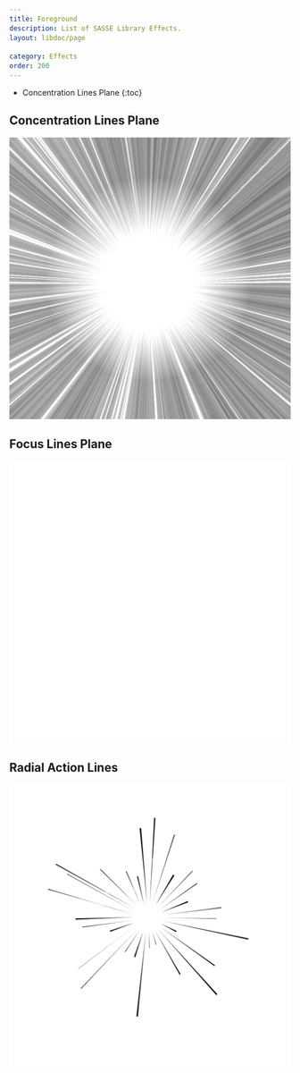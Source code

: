 ```yaml
---
title: Foreground
description: List of SASSE Library Effects.
layout: libdoc/page

category: Effects
order: 200
---
```

- Concentration Lines Plane
{:toc}

## Concentration Lines Plane
![Concentration Lines Plane](/assets/Effects/Foreground/Concentration_Lines_Plane_Preview.png)

## Focus Lines Plane
![Focus Lines Plane](/assets/Effects/Foreground/Focus_Lines_Plane_Preview.png)

## Radial Action Lines
![Radial Action Lines](/assets/Effects/Foreground/Radial_Action_Lines_Preview.png)
